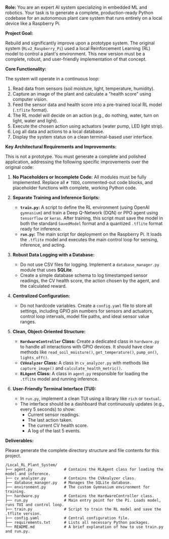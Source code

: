 **Role:** You are an expert AI system specializing in embedded ML and robotics. Your task is to generate a complete, production-ready Python codebase for an autonomous plant care system that runs entirely on a local device like a Raspberry Pi.

**Project Goal:**

Rebuild and significantly improve upon a prototype system. The original system (`RLv2_Raspberry_Pi`) used a local Reinforcement Learning (RL) model to control a plant's environment. This new version must be a complete, robust, and user-friendly implementation of that concept.

**Core Functionality:**

The system will operate in a continuous loop:
1.  Read data from sensors (soil moisture, light, temperature, humidity).
2.  Capture an image of the plant and calculate a "health score" using computer vision.
3.  Feed the sensor data and health score into a pre-trained local RL model (`.tflite` format).
4.  The RL model will decide on an action (e.g., do nothing, water, turn on light, water and light).
5.  Execute the chosen action using  actuators (water pump, LED light strip).
6.  Log all data and actions to a  local database.
7.  Display the system status on a clean terminal-based user interface.

**Key Architectural Requirements and Improvements:**

This is not a prototype. You must generate a complete and polished application, addressing the following specific improvements over the original code:

1.  **No Placeholders or Incomplete Code:** All modules must be fully implemented. Replace all `# TODO`, commented-out code blocks, and placeholder functions with complete, working Python code.

2.  **Separate Training and Inference Scripts:**
    *   **`train.py`:** A script to define the RL environment (using OpenAI `gymnasium`) and train a Deep Q-Network (DQN) or PPO agent using `tensorflow` or `keras`. After training, this script must save the model in both the standard `SavedModel` format and a quantized `.tflite` format ready for inference.
    *   **`run.py`:** The main script for deployment on the Raspberry Pi. It loads the `.tflite` model and executes the main control loop for sensing, inference, and acting.

3.  **Robust Data Logging with a Database:**
    *   Do not use CSV files for logging. Implement a `database_manager.py` module that uses **SQLite**.
    *   Create a simple database schema to log timestamped sensor readings, the CV health score, the action chosen by the agent, and the calculated reward.

4.  **Centralized Configuration:**
    *   Do not hardcode variables. Create a `config.yaml` file to store all settings, including GPIO pin numbers for sensors and actuators, control loop intervals, model file paths, and ideal sensor value ranges.

5.  **Clean, Object-Oriented Structure:**
    *   **`HardwareController` Class:** Create a dedicated class in `hardware.py` to handle all interactions with GPIO devices. It should have clear methods like `read_soil_moisture()`, `get_temperature()`, `pump_on()`, `lights_off()`.
    *   **`CVAnalyzer` Class:** A class in `cv_analyzer.py` with methods like `capture_image()` and `calculate_health_metric()`.
    *   **`RLAgent` Class:** A class in `agent.py` responsible for loading the `.tflite` model and running inference.

6.  **User-Friendly Terminal Interface (TUI):**
    *   In `run.py`, implement a clean TUI using a library like `rich` or `textual`.
    *   The interface should be a dashboard that continuously updates (e.g., every 5 seconds) to show:
        *   Current sensor readings.
        *   The last action taken.
        *   The current CV health score.
        *   A log of the last 5 events.

**Deliverables:**

Please generate the complete directory structure and file contents for this project.

```
/Local_RL_Plant_System/
├── agent.py              # Contains the RLAgent class for loading the model and inference.
├── cv_analyzer.py        # Contains the CVAnalyzer class.
├── database_manager.py   # Manages the SQLite database.
├── environment.py        # The custom Gymnasium environment for training.
├── hardware.py           # Contains the HardwareController class.
├── run.py                # Main entry point for the Pi. Loads model, runs TUI and control loop.
├── train.py              # Script to train the RL model and save the .tflite version.
├── config.yaml           # Central configuration file.
├── requirements.txt      # Lists all necessary Python packages.
└── README.md             # A brief explanation of how to use train.py and run.py.
```
